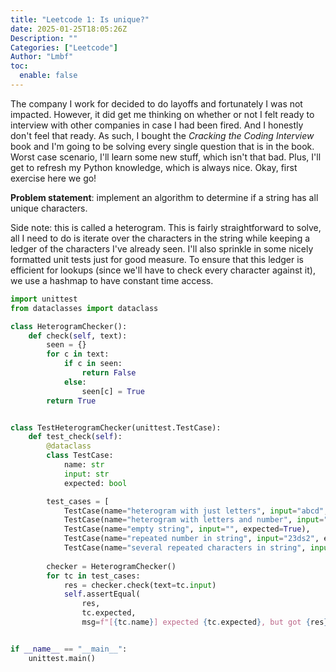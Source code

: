 ```yaml
---
title: "Leetcode 1: Is unique?"
date: 2025-01-25T18:05:26Z
Description: ""
Categories: ["Leetcode"]
Author: "Lmbf"
toc:
  enable: false
---
```


The company I work for decided to do layoffs and fortunately I was not impacted. However, it did get me thinking on whether or not I felt ready to interview with other companies in case I had been fired. And I honestly don't feel that ready. As such, I bought the *Cracking the Coding Interview* book and I'm going to be solving every single question that is in the book. Worst case scenario, I'll learn some new stuff, which isn't that bad. Plus, I'll get to refresh my Python knowledge, which is always nice. Okay, first exercise here we go!

**Problem statement**: implement an algorithm to determine if a string has all unique characters.

Side note: this is called a heterogram. This is fairly straightforward to solve, all I need to do is iterate over the characters in the string while keeping a ledger of the characters I've already seen. I'll also sprinkle in some nicely formatted unit tests just for good measure. To ensure that this ledger is efficient for lookups (since we'll have to check every character against it), we use a hashmap to have constant time access.

```python
import unittest
from dataclasses import dataclass

class HeterogramChecker():
    def check(self, text):
        seen = {}
        for c in text:
            if c in seen:
                return False
            else:
                seen[c] = True
        return True


class TestHeterogramChecker(unittest.TestCase):
    def test_check(self):
        @dataclass
        class TestCase:
            name: str
            input: str
            expected: bool

        test_cases = [
            TestCase(name="heterogram with just letters", input="abcd", expected=True),
            TestCase(name="heterogram with letters and number", input="s4fad", expected=True),
            TestCase(name="empty string", input="", expected=True),
            TestCase(name="repeated number in string", input="23ds2", expected=False),
            TestCase(name="several repeated characters in string", input="hb 627jh=j ()", expected=False)]
        
        checker = HeterogramChecker()
        for tc in test_cases:
            res = checker.check(text=tc.input)
            self.assertEqual(
                res, 
                tc.expected, 
                msg=f"[{tc.name}] expected {tc.expected}, but got {res}")


if __name__ == "__main__":
    unittest.main()
```
